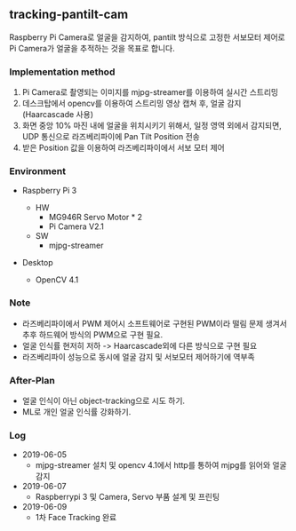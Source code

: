 ## tracking-pantilt-cam
Raspberry Pi Camera로 얼굴을 감지하여, pantilt 방식으로 고정한 서보모터 제어로 Pi Camera가 얼굴을 추적하는 것을 목표로 합니다.

### Implementation method
1. Pi Camera로 촬영되는 이미지를 mjpg-streamer를 이용하여 실시간 스트리밍
2. 데스크탑에서 opencv를 이용하여 스트리밍 영상 캡쳐 후, 얼굴 감지 (Haarcascade 사용)
3. 화면 중앙 10% 마진 내에 얼굴을 위치시키기 위해서, 일정 영역 외에서 감지되면, UDP 통신으로 라즈베리파이에 Pan Tilt Position 전송
4. 받은 Position 값을 이용하여 라즈베리파이에서 서보 모터 제어

### Environment
* Raspberry Pi 3
    * HW
        * MG946R Servo Motor * 2
        * Pi Camera V2.1
    * SW
        * mjpg-streamer

* Desktop
    * OpenCV 4.1

### Note
* 라즈베리파이에서 PWM 제어시 소프트웨어로 구현된 PWM이라 떨림 문제 생겨서 추후 하드웨어 방식의 PWM으로 구현 필요.
* 얼굴 인식률 현저히 저하 -> Haarcascade외에 다른 방식으로 구현 필요
* 라즈베리파이 성능으로 동시에 얼굴 감지 및 서보모터 제어하기에 역부족

### After-Plan
* 얼굴 인식이 아닌 object-tracking으로 시도 하기.
* ML로 개인 얼굴 인식률 강화하기.

### Log
* 2019-06-05
    * mjpg-streamer 설치 및 opencv 4.1에서 http를 통하여 mjpg를 읽어와 얼굴 감지
* 2019-06-07
    * Raspberrypi 3 및 Camera, Servo 부품 설계 및 프린팅
* 2019-06-09
    * 1차 Face Tracking 완료